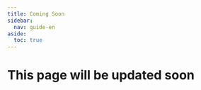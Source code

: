 ```yaml
---
title: Coming Soon
sidebar:
  nav: guide-en
aside:
  toc: true
---
```


# This page will be updated soon